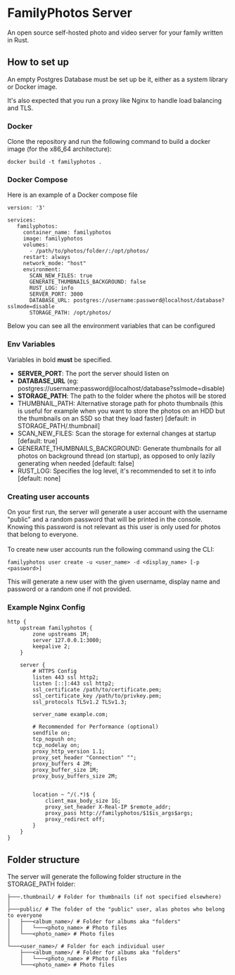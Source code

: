 # FamilyPhotos Server

An open source self-hosted photo and video server for your family written in Rust.

## How to set up
An empty Postgres Database must be set up be it, either as a system library or Docker image.<br>

It's also expected that you run a proxy like Nginx to handle load balancing and TLS.

### Docker
Clone the repository and run the following command to build a docker image (for the x86_64 architecture):
```shell
docker build -t familyphotos .
```

### Docker Compose
Here is an example of a Docker compose file

```
version: '3'

services:
   familyphotos:
     container_name: familyphotos
     image: familyphotos
     volumes:
       - /path/to/photos/folder/:/opt/photos/
     restart: always
     network_mode: "host"
     environment:
       SCAN_NEW_FILES: true
       GENERATE_THUMBNAILS_BACKGROUND: false
       RUST_LOG: info
       SERVER_PORT: 3000
       DATABASE_URL: postgres://username:password@localhost/database?sslmode=disable
       STORAGE_PATH: /opt/photos/
```

Below you can see all the environment variables that can be configured

### Env Variables
Variables in bold **must** be specified.
- **SERVER_PORT**: The port the server should listen on
- **DATABASE_URL** (eg: postgres://username:password@localhost/database?sslmode=disable)
- **STORAGE_PATH**: The path to the folder where the photos will be stored
- THUMBNAIL_PATH: Alternative storage path for photo thumbnails (this is useful for example when you want to store the photos on an HDD but the thumbnails on an SSD so that they load faster) [default: in STORAGE_PATH/.thumbnail]
- SCAN_NEW_FILES: Scan the storage for external changes at startup [default: true]
- GENERATE_THUMBNAILS_BACKGROUND: Generate thumbnails for all photos on background thread (on startup), as opposed to only lazily generating when needed [default: false]
- RUST_LOG: Specifies the log level, it's recommended to set it to info [default: none]

### Creating user accounts
On your first run, the server will generate a user account with the username "public" and a random password that will be printed in the console.<br>
Knowing this password is not relevant as this user is only used for photos that belong to everyone.<br><br>
To create new user accounts run the following command using the CLI:<br>
```shell
familyphotos user create -u <user_name> -d <display_name> [-p <password>]
```
This will generate a new user with the given username, display name and password or a random one if not provided.<br>

### Example Nginx Config
```
http {
    upstream familyphotos {
        zone upstreams 1M;
        server 127.0.0.1:3000;
        keepalive 2;
    }

    server {
        # HTTPS Config
        listen 443 ssl http2;
        listen [::]:443 ssl http2;
        ssl_certificate /path/to/certificate.pem;
        ssl_certificate_key /path/to/privkey.pem;
        ssl_protocols TLSv1.2 TLSv1.3;

        server_name example.com;

        # Recommended for Performance (optional)
        sendfile on;
        tcp_nopush on;
        tcp_nodelay on;
        proxy_http_version 1.1;
        proxy_set_header "Connection" "";
        proxy_buffers 4 2M;
        proxy_buffer_size 1M;
        proxy_busy_buffers_size 2M;

        
        location ~ ^/(.*)$ {
            client_max_body_size 1G;
            proxy_set_header X-Real-IP $remote_addr;
            proxy_pass http://familyphotos/$1$is_args$args;
            proxy_redirect off;
        }
    }
}
```

## Folder structure
The server will generate the following folder structure in the STORAGE_PATH folder:
```
├───.thumbnail/ # Folder for thumbnails (if not specified elsewhere)
│
├───public/ # The folder of the "public" user, alas photos who belong to everyone
│   ├───<album_name>/ # Folder for albums aka "folders"
│   │   └───<photo_name> # Photo files
│   └───<photo_name> # Photo files
│
└───<user_name>/ # Folder for each individual user
    ├───<album_name>/ # Folder for albums aka "folders"
    │   └───<photo_name> # Photo files
    └───<photo_name> # Photo files
```

